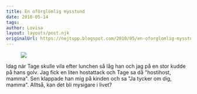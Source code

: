 ```yaml
---
title: En oförglömlig mysstund
date: 2010-05-14
tags: 	
author: Lovisa
layout: layouts/post.njk
originalUrl: https://nejtupp.blogspot.com/2010/05/en-oforglomlig-mysstund.html
---
```

<figure>
    <img src="../../../img/2010/05/Vid+badet-_MG_1103.jpg">
</figure>

Idag när Tage skulle vila efter lunchen så låg han och jag på en stor kudde på hans golv. Jag fick en liten hostattack och Tage sa då "hostihost, mamma". Sen klappade han mig på kinden och sa "Ja tycker om dig, mamma". Alltså, kan det bli mysigare i livet?
